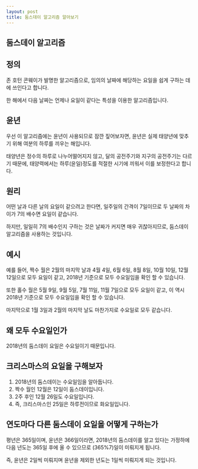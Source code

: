 ```yaml
---
layout: post
title: 둠스데이 알고리즘 알아보기
---
```


## 둠스데이 알고리즘

## 정의

존 호턴 콘웨이가 발명한 알고리즘으로, 임의의 날짜에 해당하는 요일을 쉽게 구하는 데에 쓰인다고 합니다.

한 해에서 다음 날짜는 언제나 요일이 같다는 특성을 이용한 알고리즘입니다.

## 윤년

우선 이 알고리즘에는 윤년이 사용되므로 잠깐 짚어보자면, 윤년은 실제 태양년에 맞추기 위해 여분의 하루를 끼우는 해입니다.

태양년은 정수의 하루로 나누어떨어지지 않고, 달의 공전주기와 지구의 공전주기는 다르기 때문에, 태양력에서는 하루(윤일)정도를 적절한 시기에 끼워서 이를 보정한다고 합니다.

## 원리

어떤 날과 다른 날의 요일이 같으려고 한다면, 일주일의 간격이 7일이므로 두 날짜의 차이가 7의 배수면 요일이 같습니다.

하지만, 일일히 7의 배수인지 구하는 것은 날짜가 커지면 매우 귀찮아지므로, 둠스데이 알고리즘을 사용하는 것입니다.

## 예시

예를 들어, 짝수 월은 2월의 마지막 날과 4월 4일, 6월 6일, 8월 8일, 10월 10일, 12월 12일으로 모두 요일이 같고,
2018년 기준으로 모두 수요일임을 확인 할 수 있습니다.

또한 홀수 월은 5월 9일, 9월 5일, 7월 11일, 11월 7일으로 모두 요일이 같고,
이 역시 2018년 기준으로 모두 수요일임을 확인 할 수 있습니다.

마지막으로 1월 3일과 2월의 마지막 날도 마찬가지로 수요일로 모두 같습니다.

## 왜 모두 수요일인가

2018년의 둠스데이 요일은 수요일이기 때문입니다.

## 크리스마스의 요일을 구해보자

1. 2018년의 둠스데이는 수요일임을 알아둡니다.
1. 짝수 월인 12월은 12일이 둠스데이입니다.
1. 2주 후인 12월 26일도 수요일입니다.
1. 즉, 크리스마스인 25일은 하루전이므로 화요일입니다.

## 연도마다 다른 둠스데이 요일을 어떻게 구하는가

평년은 365일이며, 윤년은 366일이라면, 2018년의 둠스데이를 알고 있다는 가정하에 다음 년도는 365일 후에 올 수 있으므로 (365%7)일이 미뤄지게 됩니다.

즉, 윤년은 2일씩 미뤄지며 윤년을 제외한 년도는 1일씩 미뤄지게 되는 것입니다.